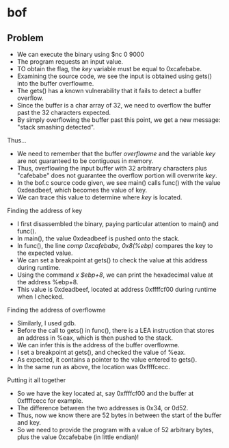 # bof

## Problem

* We can execute the binary using $nc 0 9000
* The program requests an input value.
* TO obtain the flag, the *key* variable must be equal to 0xcafebabe.
* Examining the source code, we see the input is obtained using gets() into the buffer overflowme.
* The gets() has a known vulnerability that it fails to detect a buffer overflow.
* Since the buffer is a char array of 32, we need to overflow the buffer past the 32 characters expected.
* By simply overflowing the buffer past this point, we get a new message: "stack smashing detected".


Thus...
* We need to remember that the buffer *overflowme* and the variable *key* are not guaranteed to be contiguous in memory.
* Thus, overflowing the input buffer with 32 arbitrary characters plus "cafebabe" does not guarantee the overflow portion will overwrite *key*.
* In the bof.c source code given, we see main() calls func() with the value 0xdeadbeef, which becomes the value of key.
* We can trace this value to determine where *key* is located.

Finding the address of key
* I first disassembled the binary, paying particular attention to main() and func().
* In main(), the value 0xdeadbeef is pushed onto the stack.
* In func(), the line *comp 0xcafebabe, 0x8(%ebp)* compares the key to the expected value.
* We can set a breakpoint at gets() to check the value at this address during runtime.
* Using the command *x $ebp+8*, we can print the hexadecimal value at the address %ebp+8.
* This value is 0xdeadbeef, located at address 0xffffcf00 during runtime when I checked.

Finding the address of overflowme
* Similarly, I used gdb.
* Before the call to gets() in func(), there is a LEA instruction that stores an address in %eax, which is then pushed to the stack.
* We can infer this is the address of the buffer overflowme.
* I set a breakpoint at gets(), and checked the value of %eax.
* As expected, it contains a pointer to the value entered to gets().
* In the same run as above, the location was 0xffffcecc.

Putting it all together
* So we have the key located at, say 0xffffcf00 and the buffer at 0xffffcecc for example.
* The difference between the two addresses is 0x34, or 0d52.
* Thus, now we know there are 52 bytes in between the start of the buffer and key.
* So we need to provide the program with a value of 52 arbitrary bytes, plus the value 0xcafebabe (in little endian)!
